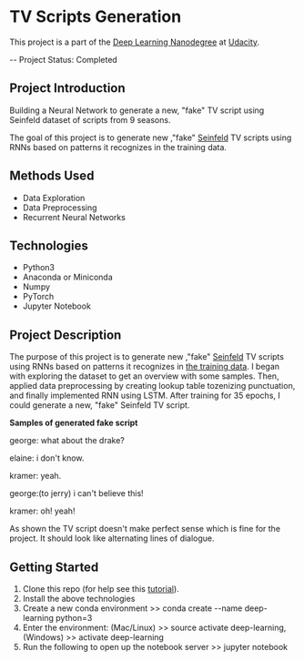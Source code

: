 # TV Scripts Generation

This project is a part of the [Deep Learning Nanodegree](https://www.udacity.com/course/deep-learning-nanodegree--nd101) at [Udacity](https://www.udacity.com/).

-- Project Status: Completed

## Project Introduction

Building a Neural Network to generate a new, "fake" TV script using Seinfeld dataset of scripts from 9 seasons.

The goal of this project is to generate new ,"fake" [Seinfeld](https://en.wikipedia.org/wiki/Seinfeld) TV scripts using RNNs based on patterns it recognizes in the training data.

## Methods Used

- Data Exploration
- Data Preprocessing
- Recurrent Neural Networks

## Technologies

- Python3
- Anaconda or Miniconda
- Numpy
- PyTorch
- Jupyter Notebook

## Project Description

The purpose of this project is to generate new ,"fake" [Seinfeld](https://en.wikipedia.org/wiki/Seinfeld) TV scripts using RNNs based on patterns it recognizes in [the training data](https://www.kaggle.com/thec03u5/seinfeld-chronicles#scripts.csv). I began with exploring the dataset to get an overview with some samples. Then, applied data preprocessing by creating lookup table tozenizing punctuation, and finally implemented RNN using LSTM.
After training for 35 epochs, I could generate a new, "fake" Seinfeld TV script.

**Samples of generated fake script**

george: what about the drake?

elaine: i don't know.

kramer: yeah.

george:(to jerry) i can't believe this!

kramer: oh! yeah!

As shown the TV script doesn't make perfect sense which is fine for the project. It should look like alternating lines of dialogue.   

## Getting Started

1. Clone this repo (for help see this [tutorial](https://help.github.com/en/articles/cloning-a-repository)).
2. Install the above technologies
3. Create a new conda environment >> conda create --name deep-learning python=3
4. Enter the environment: (Mac/Linux) >> source activate deep-learning, (Windows) >> activate deep-learning
5. Run the following to open up the notebook server >> jupyter notebook
